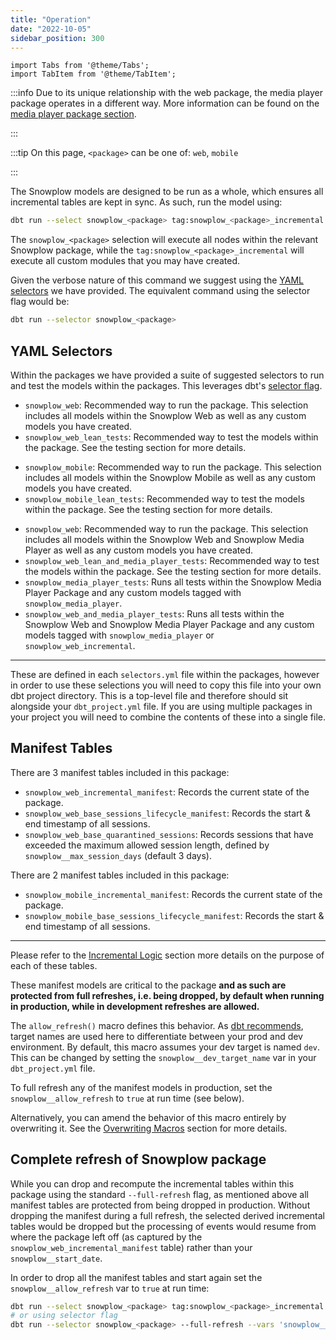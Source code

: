 ```yaml
---
title: "Operation"
date: "2022-10-05"
sidebar_position: 300
---
```


```mdx-code-block
import Tabs from '@theme/Tabs';
import TabItem from '@theme/TabItem';
```

:::info
Due to its unique relationship with the web package, the media player package operates in a different way. More information can be found on the [media player package section](#media-player-package).

:::

:::tip
On this page, `<package>` can be one of: `web`, `mobile`

:::

The Snowplow models are designed to be run as a whole, which ensures all incremental tables are kept in sync. As such, run the model using:

```bash
dbt run --select snowplow_<package> tag:snowplow_<package>_incremental
```
The `snowplow_<package>` selection will execute all nodes within the relevant Snowplow package, while the `tag:snowplow_<package>_incremental` will execute all custom modules that you may have created.

Given the verbose nature of this command we suggest using the [YAML selectors](#yaml-selectors) we have provided. The equivalent command using the selector flag would be:

```bash
dbt run --selector snowplow_<package>
```

## YAML Selectors

Within the packages we have provided a suite of suggested selectors to run and test the models within the packages. This leverages dbt's [selector flag](https://docs.getdbt.com/reference/node-selection/syntax).

<Tabs groupId="dbt-packages">
<TabItem value="web" label="Snowplow Web" default>

- `snowplow_web`: Recommended way to run the package. This selection includes all models within the Snowplow Web as well as any custom models you have created.
- `snowplow_web_lean_tests`: Recommended way to test the models within the package. See the testing section for more details.

</TabItem>
<TabItem value="mobile" label="Snowplow Mobile">

- `snowplow_mobile`: Recommended way to run the package. This selection includes all models within the Snowplow Mobile as well as any custom models you have created.
- `snowplow_mobile_lean_tests`: Recommended way to test the models within the package. See the testing section for more details.

</TabItem>
<TabItem value="media" label="Snowplow Media Player">

- `snowplow_web`:  Recommended way to run the package. This selection includes all models within the Snowplow Web and Snowplow Media Player as well as any custom models you have created.
- `snowplow_web_lean_and_media_player_tests`: Recommended way to test the models within the package. See the testing section for more details.
- `snowplow_media_player_tests`: Runs all tests within the Snowplow Media Player Package and any custom models tagged with `snowplow_media_player`.
- `snowplow_web_and_media_player_tests`: Runs all tests within the Snowplow Web and Snowplow Media Player Package and any custom models tagged with `snowplow_media_player` or `snowplow_web_incremental`.

</TabItem>
</Tabs>

------

These are defined in each `selectors.yml` file within the packages, however in order to use these selections you will need to copy this file into your own dbt project directory. This is a top-level file and therefore should sit alongside your `dbt_project.yml` file. If you are using multiple packages in your project you will need to combine the contents of these into a single file.

## Manifest Tables
<Tabs groupId="dbt-packages">
<TabItem value="web" label="Snowplow Web" default>

There are 3 manifest tables included in this package:

- `snowplow_web_incremental_manifest`: Records the current state of the package.
- `snowplow_web_base_sessions_lifecycle_manifest`: Records the start & end timestamp of all sessions.
- `snowplow_web_base_quarantined_sessions`: Records sessions that have exceeded the maximum allowed session length, defined by `snowplow__max_session_days` (default 3 days).

</TabItem>
<TabItem value="mobile" label="Snowplow Mobile">

There are 2 manifest tables included in this package:

- `snowplow_mobile_incremental_manifest`: Records the current state of the package.
- `snowplow_mobile_base_sessions_lifecycle_manifest`: Records the start & end timestamp of all sessions.

</TabItem>
</Tabs>

------

Please refer to the [Incremental Logic](/docs/modeling-your-data/modeling-your-data-with-dbt/dbt-advanced-usage/dbt-incremental-logic/index.md) section more details on the purpose of each of these tables.

These manifest models are critical to the package **and as such are protected from full refreshes, i.e. being dropped, by default when running in production, while in development refreshes are allowed.**

The `allow_refresh()` macro defines this behavior. As [dbt recommends](https://docs.getdbt.com/faqs/target-names), target names are used here to differentiate between your prod and dev environment. By default, this macro assumes your dev target is named `dev`. This can be changed by setting the `snowplow__dev_target_name` var in your `dbt_project.yml` file.

To full refresh any of the manifest models in production, set the `snowplow__allow_refresh` to `true` at run time (see below).

Alternatively, you can amend the behavior of this macro entirely by overwriting it. See the [Overwriting Macros](/docs/modeling-your-data/modeling-your-data-with-dbt/dbt-advanced-usage/index.md#overriding-macros) section for more details.

## Complete refresh of Snowplow package

While you can drop and recompute the incremental tables within this package using the standard `--full-refresh` flag, as mentioned above all manifest tables are protected from being dropped in production. Without dropping the manifest during a full refresh, the selected derived incremental tables would be dropped but the processing of events would resume from where the package left off (as captured by the `snowplow_web_incremental_manifest` table) rather than your `snowplow__start_date`.

In order to drop all the manifest tables and start again set the `snowplow__allow_refresh` var to `true` at run time:


```bash
dbt run --select snowplow_<package> tag:snowplow_<package>_incremental --full-refresh --vars 'snowplow__allow_refresh: true'
# or using selector flag
dbt run --selector snowplow_<package> --full-refresh --vars 'snowplow__allow_refresh: true'
```
